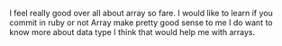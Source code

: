 I feel really good over all about array so fare.
I would like to learn if you commit in ruby or not
Array make pretty good sense to me I do want to know more about data type I think that would help me with arrays.
